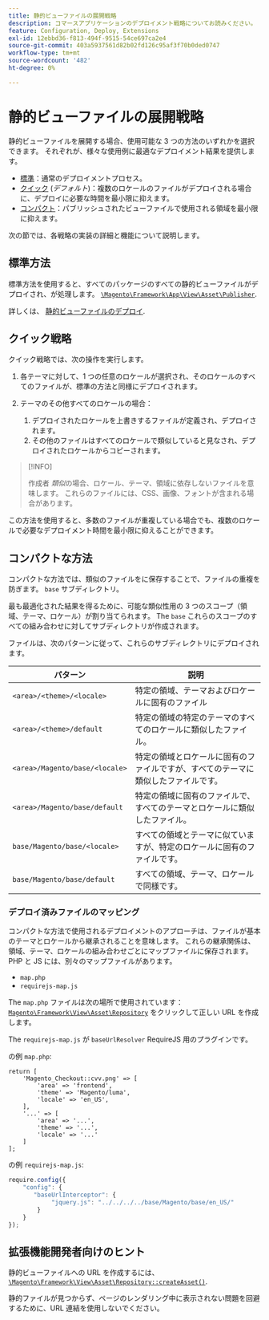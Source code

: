 ```yaml
---
title: 静的ビューファイルの展開戦略
description: コマースアプリケーションのデプロイメント戦略についてお読みください。
feature: Configuration, Deploy, Extensions
exl-id: 12ebbd36-f813-494f-9515-54ce697ca2e4
source-git-commit: 403a5937561d82b02fd126c95af3f70b0ded0747
workflow-type: tm+mt
source-wordcount: '482'
ht-degree: 0%

---
```


# 静的ビューファイルの展開戦略

静的ビューファイルを展開する場合、使用可能な 3 つの方法のいずれかを選択できます。 それぞれが、様々な使用例に最適なデプロイメント結果を提供します。

- [標準](#standard-strategy)：通常のデプロイメントプロセス。
- [クイック](#quick-strategy) (_デフォルト_)：複数のロケールのファイルがデプロイされる場合に、デプロイに必要な時間を最小限に抑えます。
- [コンパクト](#compact-strategy)：パブリッシュされたビューファイルで使用される領域を最小限に抑えます。

次の節では、各戦略の実装の詳細と機能について説明します。

## 標準方法

標準方法を使用すると、すべてのパッケージのすべての静的ビューファイルがデプロイされ、が処理します。 [`\Magento\Framework\App\View\Asset\Publisher`](https://github.com/magento/magento2/blob/2.4/lib/internal/Magento/Framework/App/View/Asset/Publisher.php).

詳しくは、 [静的ビューファイルのデプロイ](../cli/static-view-file-deployment.md).

## クイック戦略

クイック戦略では、次の操作を実行します。

1. 各テーマに対して、1 つの任意のロケールが選択され、そのロケールのすべてのファイルが、標準の方法と同様にデプロイされます。
1. テーマのその他すべてのロケールの場合：

   1. デプロイされたロケールを上書きするファイルが定義され、デプロイされます。
   1. その他のファイルはすべてのロケールで類似していると見なされ、デプロイされたロケールからコピーされます。

>[!INFO]
>
>作成者 _類似_&#x200B;の場合、ロケール、テーマ、領域に依存しないファイルを意味します。 これらのファイルには、CSS、画像、フォントが含まれる場合があります。

この方法を使用すると、多数のファイルが重複している場合でも、複数のロケールで必要なデプロイメント時間を最小限に抑えることができます。

## コンパクトな方法

コンパクトな方法では、類似のファイルをに保存することで、ファイルの重複を防ぎます。 `base` サブディレクトリ。

最も最適化された結果を得るために、可能な類似性用の 3 つのスコープ（領域、テーマ、ロケール）が割り当てられます。 The `base` これらのスコープのすべての組み合わせに対してサブディレクトリが作成されます。

ファイルは、次のパターンに従って、これらのサブディレクトリにデプロイされます。

| パターン | 説明 |
| ------- | ----------- |
| `<area>/<theme>/<locale>` | 特定の領域、テーマおよびロケールに固有のファイル |
| `<area>/<theme>/default` | 特定の領域の特定のテーマのすべてのロケールに類似したファイル。 |
| `<area>/Magento/base/<locale>` | 特定の領域とロケールに固有のファイルですが、すべてのテーマに類似したファイルです。 |
| `<area>/Magento/base/default` | 特定の領域に固有のファイルで、すべてのテーマとロケールに類似したファイル。 |
| `base/Magento/base/<locale>` | すべての領域とテーマに似ていますが、特定のロケールに固有のファイルです。 |
| `base/Magento/base/default` | すべての領域、テーマ、ロケールで同様です。 |

### デプロイ済みファイルのマッピング

コンパクトな方法で使用されるデプロイメントのアプローチは、ファイルが基本のテーマとロケールから継承されることを意味します。 これらの継承関係は、領域、テーマ、ロケールの組み合わせごとにマップファイルに保存されます。 PHP と JS には、別々のマップファイルがあります。

- `map.php`
- `requirejs-map.js`

The `map.php` ファイルは次の場所で使用されています： [`Magento\Framework\View\Asset\Repository`](https://github.com/magento/magento2/blob/2.4/lib/internal/Magento/Framework/View/Asset/Repository.php) をクリックして正しい URL を作成します。

The `requirejs-map.js` が `baseUrlResolver` RequireJS 用のプラグインです。

の例 `map.php`:

```php?start_inline=1
return [
    'Magento_Checkout::cvv.png' => [
        'area' => 'frontend',
        'theme' => 'Magento/luma',
        'locale' => 'en_US',
    ],
    '...' => [
        'area' => '...',
        'theme' => '...',
        'locale' => '...'
    ]
];
```

の例 `requirejs-map.js`:

```js
require.config({
    "config": {
       "baseUrlInterceptor": {
            "jquery.js": "../../../../base/Magento/base/en_US/"
        }
    }
});
```

## 拡張機能開発者向けのヒント

静的ビューファイルへの URL を作成するには、 [`\Magento\Framework\View\Asset\Repository::createAsset()`](https://github.com/magento/magento2/blob/2.4/lib/internal/Magento/Framework/View/Asset/Repository.php#L211-L244).

静的ファイルが見つからず、ページのレンダリング中に表示されない問題を回避するために、URL 連結を使用しないでください。
